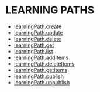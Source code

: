﻿**LEARNING PATHS**
=============

* [learningPath.create](create.md)
* [learningPath.update](update.md)
* [learningPath.delete](delete.md)
* [learningPath.get](get.md)
* [learningPath.list](list.md)
* [learningPath.addItems](addItems.md)
* [learningPath.deleteItems](deleteItems.md)
* [learningPath.getItems](getItems.md)
* [learningPath.publish](publish.md)
* [learningPath.unpublish](unpublish.md)